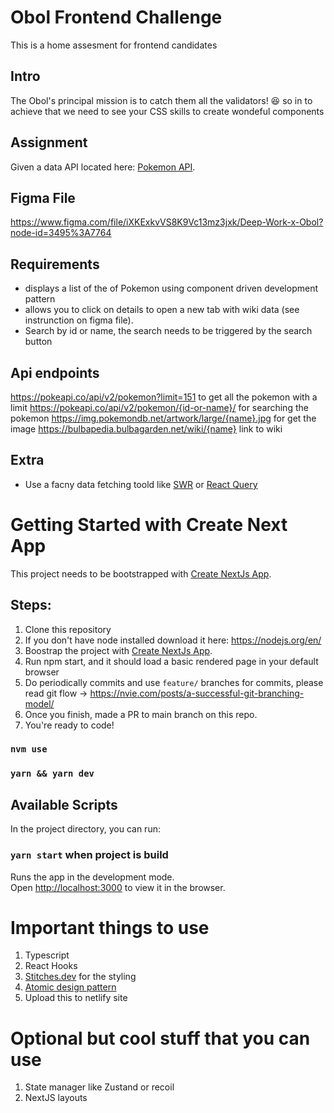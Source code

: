# Obol Frontend Challenge
This is a home assesment for frontend candidates

## Intro
The Obol's principal mission is to catch them all the validators! 😆 so in to achieve that we need to see your CSS skills to create wondeful components

## Assignment
Given a data API located here: [Pokemon API](https://pokeapi.co/docs/v2#pokemon).

## Figma File 

https://www.figma.com/file/iXKExkvVS8K9Vc13mz3jxk/Deep-Work-x-Obol?node-id=3495%3A7764 

## Requirements
- displays a list of the of Pokemon using component driven development pattern
- allows you to click on details to open a new tab with wiki data (see instrunction on figma file).
- Search by id or name, the search needs to be triggered by the search button

## Api endpoints
https://pokeapi.co/api/v2/pokemon?limit=151 to get all the pokemon with a limit
https://pokeapi.co/api/v2/pokemon/{id-or-name}/ for searching the pokemon
https://img.pokemondb.net/artwork/large/{name}.jpg for get the image
https://bulbapedia.bulbagarden.net/wiki/{name} link to wiki

## Extra
- Use a facny data fetching toold like [SWR](https://swr.vercel.app/) or [React Query](https://tanstack.com/query/v4/?from=reactQueryV3&original=https://react-query-v3.tanstack.com/)

# Getting Started with Create Next App

This project needs to be bootstrapped with [Create NextJs App](https://nextjs.org/docs/api-reference/create-next-app).

## Steps:
1. Clone this repository 
2. If you don't have node installed download it here: https://nodejs.org/en/
3. Boostrap the project with [Create NextJs App](https://nextjs.org/docs/api-reference/create-next-app).
4. Run npm start, and it should load a basic rendered page in your default browser
5. Do periodically commits and use `feature/` branches for commits, please read git flow -> https://nvie.com/posts/a-successful-git-branching-model/
6. Once you finish, made a PR to main branch on this repo.
5. You're ready to code!

### `nvm use`
### `yarn && yarn dev`

## Available Scripts

In the project directory, you can run:

### `yarn start` when project is build

Runs the app in the development mode.\
Open [http://localhost:3000](http://localhost:3000) to view it in the browser.


# Important things to use

1. Typescript
2. React Hooks
3. [Stitches.dev](https://stiches.dev) for the styling
4. [Atomic design pattern](https://atomicdesign.bradfrost.com/chapter-2/)
5. Upload this to netlify site

# Optional but cool stuff that you can use
1. State manager like Zustand or recoil
2. NextJS layouts


